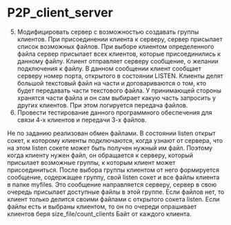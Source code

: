 # P2P_client_server
5.	Модифицировать сервер с возможностью создавать группы клиентов. При присоединении клиента к серверу, сервер присылает список возможных файлов. При выборе клиентом определенного файла сервер присылает всех клиентов, которые присоединились к данному файлу.  Клиент отправляет серверу сообщение, о желании подключения к файлу. В данном сообщении клиент сообщает серверу номер порта, открытого в состоянии LISTEN. Клиенты делят большой текстовый файл на части и договариваются о том, кто будет передавать части текстового файла. У принимающей стороны хранятся части файла и он сам выбирает какую часть запросить у других клиентов. При этом логируется передача файлов.
6.	Провести тестирование данного программного обеспечения для связи 4-х клиентов и передачи 3-х файлов.

Не по заданию реализован обмен файлами. В состоянии listen открыт сокет, к которому клиенты подключаются, когда узнают от сервера, что на этом listen сокете может быть получен нужный им файл. Поэтому когда клиенту нужен файл, он обращается к серверу, который присылает возможные группы, к которым клиент может присоединиться. После выбора группы клиентом от него формируется сообщение, содержащее группу, свой listen сокет и все файлы клиента в папке myfiles. Это сообщение направляется серверу, сервер в свою очередь присылает доступные файлы в этой группе. Если файлов нет, то клиент только делится своими файлами с открытого сокета listen. Если файлы есть и выбраны клиентом, то он по очереди опрашивает клиентов беря size_file/count_clients Байт от каждого клиента.
